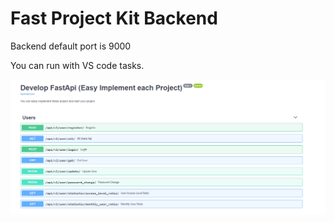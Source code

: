 # Fast Project Kit Backend

Backend default port is 9000

You can run with VS code tasks.

![Fast Project Kit User endpoints](./images/Endpoints.PNG)

